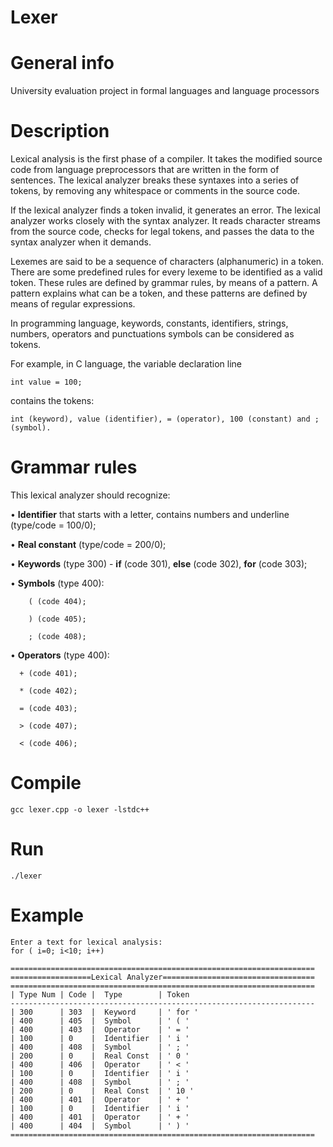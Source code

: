 # Lexer

# General info

University evaluation project in formal languages and language processors

# Description

Lexical analysis is the first phase of a compiler. It takes the modified source code from language preprocessors that are written in the form of sentences. The lexical analyzer breaks these syntaxes into a series of tokens, by removing any whitespace or comments in the source code.

If the lexical analyzer finds a token invalid, it generates an error. The lexical analyzer works closely with the syntax analyzer. It reads character streams from the source code, checks for legal tokens, and passes the data to the syntax analyzer when it demands.

Lexemes are said to be a sequence of characters (alphanumeric) in a token. There are some predefined rules for every lexeme to be identified as a valid token. These rules are defined by grammar rules, by means of a pattern. A pattern explains what can be a token, and these patterns are defined by means of regular expressions.

In programming language, keywords, constants, identifiers, strings, numbers, operators and punctuations symbols can be considered as tokens.

For example, in C language, the variable declaration line

```
int value = 100;
```

contains the tokens:

```
int (keyword), value (identifier), = (operator), 100 (constant) and ; (symbol).
```

# Grammar rules

This lexical analyzer should recognize:

• **Identifier** that starts with a letter, contains numbers and underline (type/code = 100/0);

• **Real constant** (type/code = 200/0);

• **Keywords** (type 300) - **if** (code 301), **else** (code 302), **for** (code 303);

• **Symbols** (type 400): 

        ( (code 404);
        
        ) (code 405); 
        
        ; (code 408);

• **Operators** (type 400):

      + (code 401); 
      
      * (code 402); 
      
      = (code 403); 
      
      > (code 407); 
      
      < (code 406);
      
      
 # Compile
 
```
gcc lexer.cpp -o lexer -lstdc++
```
 
 # Run
 
 ```
./lexer
 ```
 
 # Example 

```
Enter a text for lexical analysis: 
for ( i=0; i<10; i++)                 

====================================================================
==================Lexical Analyzer==================================
====================================================================
| Type Num | Code |  Type        | Token                         
--------------------------------------------------------------------
| 300      | 303  |  Keyword     | ' for ' 
| 400      | 405  |  Symbol      | ' ( ' 
| 400      | 403  |  Operator    | ' = ' 
| 100      | 0    |  Identifier  | ' i ' 
| 400      | 408  |  Symbol      | ' ; ' 
| 200      | 0    |  Real Const  | ' 0 ' 
| 400      | 406  |  Operator    | ' < ' 
| 100      | 0    |  Identifier  | ' i ' 
| 400      | 408  |  Symbol      | ' ; ' 
| 200      | 0    |  Real Const  | ' 10 ' 
| 400      | 401  |  Operator    | ' + ' 
| 100      | 0    |  Identifier  | ' i ' 
| 400      | 401  |  Operator    | ' + ' 
| 400      | 404  |  Symbol      | ' ) ' 
====================================================================
```
 
